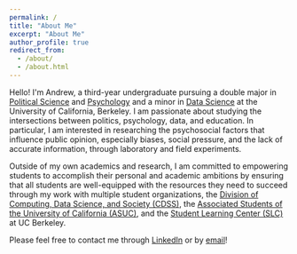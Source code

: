 ```yaml
---
permalink: /
title: "About Me"
excerpt: "About Me"
author_profile: true
redirect_from: 
  - /about/
  - /about.html
---
```


Hello! I'm Andrew, a third-year undergraduate pursuing a double major in [Political Science](https://polisci.berkeley.edu/) and [Psychology](https://psychology.berkeley.edu/) and a minor in [Data Science](https://data.berkeley.edu/) at the University of California, Berkeley. I am passionate about studying the intersections between politics, psychology, data, and education. In particular, I am interested in researching the psychosocial factors that influence public opinion, especially biases, social pressure, and the lack of accurate information, through laboratory and field experiments.

Outside of my own academics and research, I am committed to empowering students to accomplish their personal and academic ambitions by ensuring that all students are well-equipped with the resources they need to succeed through my work with multiple student organizations, the [Division of Computing, Data Science, and Society (CDSS)](https://data.berkeley.edu/), the [Associated Students of the University of California (ASUC)](https://asuc.org/), and the [Student Learning Center (SLC)](https://slc.berkeley.edu/) at UC Berkeley.

Please feel free to contact me through [LinkedIn](https://www.linkedin.com/in/andrewchen04/) or by [email](mailto:andrew_chen04@berkeley.edu)!
